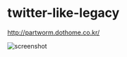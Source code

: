 # twitter-like-legacy

<http://partworm.dothome.co.kr/>

![screenshot](https://user-images.githubusercontent.com/53550155/109891714-e7428100-7ccc-11eb-85be-06a105a2601d.png)
